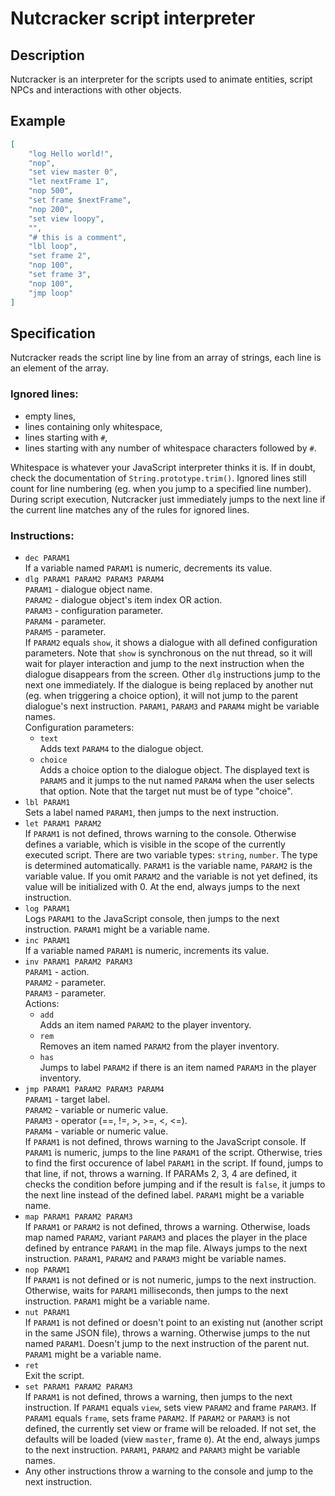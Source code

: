 # Nutcracker script interpreter

## Description

Nutcracker is an interpreter for the scripts used to animate entities, script
NPCs and interactions with other objects.

## Example

```json
[
	"log Hello world!",
	"nop",
	"set view master 0",
	"let nextFrame 1",
	"nop 500",
	"set frame $nextFrame",
	"nop 200",
	"set view loopy",
	"",
	"# this is a comment",
	"lbl loop",
	"set frame 2",
	"nop 100",
	"set frame 3",
	"nop 100",
	"jmp loop"
]
```

## Specification

Nutcracker reads the script line by line from an array of strings, each line is
an element of the array.

### Ignored lines:

- empty lines,
- lines containing only whitespace,
- lines starting with `#`,
- lines starting with any number of whitespace characters followed by `#`.

Whitespace is whatever your JavaScript interpreter thinks it is. If in doubt,
check the documentation of `String.prototype.trim()`. Ignored lines still count
for line numbering (eg. when you jump to a specified line number). During script
execution, Nutcracker just immediately jumps to the next line if the current
line matches any of the rules for ignored lines.

### Instructions:

- `dec PARAM1`  
If a variable named `PARAM1` is numeric, decrements its value.
- `dlg PARAM1 PARAM2 PARAM3 PARAM4`  
`PARAM1` - dialogue object name.  
`PARAM2` - dialogue object's item index OR action.  
`PARAM3` - configuration parameter.  
`PARAM4` - parameter.  
`PARAM5` - parameter.  
If `PARAM2` equals `show`, it shows a dialogue with all defined configuration
parameters. Note that `show` is synchronous on the nut thread, so it will wait
for player interaction and jump to the next instruction when the dialogue
disappears from the screen. Other `dlg` instructions jump to the next one
immediately. If the dialogue is being replaced by another nut (eg. when
triggering a choice option), it will not jump to the parent dialogue's next
instruction.
`PARAM1`, `PARAM3` and `PARAM4` might be variable names.  
Configuration parameters:
	- `text`  
	  Adds text `PARAM4` to the dialogue object.
	- `choice`  
	  Adds a choice option to the dialogue object. The displayed text is
	  `PARAM5` and it jumps to the nut named `PARAM4` when the user selects
	  that option. Note that the target nut must be of type "choice".
- `lbl PARAM1`  
Sets a label named `PARAM1`, then jumps to the next instruction.
- `let PARAM1 PARAM2`  
If `PARAM1` is not defined, throws warning to the console.
Otherwise defines a variable, which is visible in the scope of the currently
executed script. There are two variable types: `string`, `number`.
The type is determined automatically. `PARAM1` is the variable name, `PARAM2` is
the variable value. If you omit `PARAM2` and the variable is not yet defined,
its value will be initialized with 0.
At the end, always jumps to the next instruction.
- `log PARAM1`  
Logs `PARAM1` to the JavaScript console, then jumps to the next instruction.
`PARAM1` might be a variable name.
- `inc PARAM1`  
If a variable named `PARAM1` is numeric, increments its value.
- `inv PARAM1 PARAM2 PARAM3`  
`PARAM1` - action.  
`PARAM2` - parameter.  
`PARAM3` - parameter.  
Actions:
	- `add`  
	  Adds an item named `PARAM2` to the player inventory.
	- `rem`  
	  Removes an item named `PARAM2` from the player inventory.
	- `has`  
	  Jumps to label `PARAM2` if there is an item named `PARAM3` in the
	  player inventory.
- `jmp PARAM1 PARAM2 PARAM3 PARAM4`  
`PARAM1` - target label.  
`PARAM2` - variable or numeric value.  
`PARAM3` - operator (==, !=, >, >=, <, <=).  
`PARAM4` - variable or numeric value.  
If `PARAM1` is not defined, throws warning to the JavaScript console.
If `PARAM1` is numeric, jumps to the line `PARAM1` of the script.
Otherwise, tries to find the first occurence of label `PARAM1` in the script. If
found, jumps to that line, if not, throws a warning.
If PARAMs 2, 3, 4 are defined, it checks the condition before jumping and if the
result is `false`, it jumps to the next line instead of the defined label.
`PARAM1` might be a variable name.
- `map PARAM1 PARAM2 PARAM3`  
If `PARAM1` or `PARAM2` is not defined, throws a warning. Otherwise, loads map
named `PARAM2`, variant `PARAM3` and places the player in the place defined by
entrance `PARAM1` in the map file. Always jumps to the next instruction.
`PARAM1`, `PARAM2` and `PARAM3` might be variable names.
- `nop PARAM1`  
If `PARAM1` is not defined or is not numeric, jumps to the next instruction.
Otherwise, waits for `PARAM1` milliseconds, then jumps to the next instruction.
`PARAM1` might be a variable name.
- `nut PARAM1`  
If `PARAM1` is not defined or doesn't point to an existing nut (another script
in the same JSON file), throws a warning. Otherwise jumps to the nut named
`PARAM1`. Doesn't jump to the next instruction of the parent nut.
`PARAM1` might be a variable name.
- `ret`  
Exit the script.
- `set PARAM1 PARAM2 PARAM3`  
If `PARAM1` is not defined, throws a warning, then jumps to the next
instruction.
If `PARAM1` equals `view`, sets view `PARAM2` and frame `PARAM3`.
If `PARAM1` equals `frame`, sets frame `PARAM2`.
If `PARAM2` or `PARAM3` is not defined, the currently set view or frame will be
reloaded. If not set, the defaults will be loaded (view `master`, frame `0`). At
the end, always jumps to the next instruction.
`PARAM1`, `PARAM2` and `PARAM3` might be variable names.
- Any other instructions throw a warning to the console and jump to the next
instruction.
